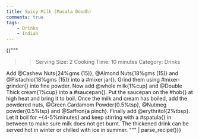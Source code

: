 ```yaml
---
title: Spicy Milk (Masala Doodh)
comments: true
tags:
    - Drinks
    - Indian
---
```


{{"""
>> Serving Size: 2
>> Cooking Time: 10 minutes
>> Category: Drinks

Add @Cashew Nuts{24%gms (15)}, @Almond Nuts{18%gms (15)} and @Pistachio{18%gms (15)} into a #mixer jar{}.
Grind them using #mixer-grinder{} into fine powder.
Now add @whole milk{1%cup} and @Double Thick cream{1%cup} into a #saucepan{}.
Put the saucepan on the #hob{} at high heat and bring it to boil.
Once the milk and cream has boiled, add the powdered nuts, @Green Cardamom Powder{0.5%tsp}, @Nutmeg powder{0.5%tsp} and @Saffron{a pinch}.
Finally add @erythritol{2%tbsp}.
Let it boil for ~{4-5%minutes} and keep stirring with a #spatula{} in between to make sure milk does not get burnt.
The thickened drink can be served hot in winter or chilled with ice in summer.
"""
| parse_recipe()}}
